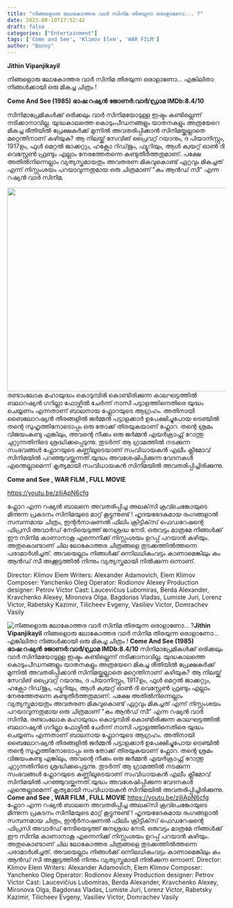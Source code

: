 ```yaml
---
title: "നിങ്ങളൊരു ലോകോത്തര വാർ സിനിമ തിരയുന്ന ഒരാളാണോ... ?"
date: 2023-08-10T17:52:42
draft: false
categories: ["Entertainment"]
tags: ['Come and See', 'Klimov Elem', 'WAR FILM']
author: "Bonny"
---
```


<strong>Jithin Vipanjikayil</strong>

നിങ്ങളൊരു ലോകോത്തര വാർ സിനിമ തിരയുന്ന ഒരാളാണോ... എങ്കിലിതാ നിങ്ങൾക്കായി ഒരു മികച്ച ചിത്രം !

<strong>Come And See (1985)</strong>
<strong>ഭാഷ:റഷ്യൻ</strong>
<strong>ജോണർ:വാർ/ഡ്രാമ</strong>
<strong>IMDb:8.4/10</strong>

സിനിമാപ്രേമികൾക്ക് ഒരിക്കലും വാർ സിനിമയോടുള്ള ഇഷ്ടം കണ്ടില്ലെന്ന് നടിക്കാനാവില്ല. യുദ്ധകാലത്തെ കൊടുംപീഡനങ്ങളും യാതനകളും അത്രയേറെ മികച്ച രീതിയിൽ പ്രേക്ഷകർക്ക് മുന്നിൽ അവതരിപ്പിക്കാൻ സിനിമയ്ക്കല്ലാതെ മറ്റെന്തിനാണ് കഴിയുക? ആ നിലയ്ക്ക് സേവിങ് പ്രൈവറ്റ് റയാനും, ദ പിയാനിസ്റ്റും, 1917ഉം, ഫുൾ മെറ്റൽ ജാക്കറ്റും, ഹക്സോ റിഡ്‌ജും, ഫ്യൂറിയും, ആൾ ക്വയറ്റ് ഓൺ ദി വെസ്റ്റേൺ ഫ്രണ്ടും എല്ലാം നേരത്തേതന്നെ കണ്ടുതീർത്തതുമാണ്. പക്ഷേ അതിൽനിന്നെല്ലാം വ്യത്യസ്തമായതും അവതരണ മികവുകൊണ്ട് ഏറ്റവും മികച്ചത് എന്ന് നിസ്സംശയം പറയാവുന്നതുമായ ഒരു ചിത്രമാണ് "കം ആൻഡ് സീ" എന്ന റഷ്യൻ വാർ സിനിമ.

<a href="http://13.232.38.164/wp-content/uploads/2023/08/geeeerr.gif"><img class=" wp-image-407024 aligncenter" src="http://13.232.38.164/wp-content/uploads/2023/08/geeeerr.gif" alt="" width="625" height="469" /></a>രണ്ടാംലോക മഹായുദ്ധം കൊടുമ്പിരി കൊണ്ടിരിക്കുന്ന കാലഘട്ടത്തിൽ ബലാറഷ്യൻ ഗറില്ലാ ഫോഴ്സിൽ ചേർന്ന് നാസി പട്ടാളത്തിനെതിരെ യുദ്ധം ചെയ്യണം എന്നതാണ് ബാലനായ ഫ്ലോറയുടെ ആഗ്രഹം. അതിനായി ബൈലോറഷ്യൻ തീരങ്ങളിൽ ജർമ്മൻ പട്ടാളക്കാർ ഉപേക്ഷിച്ചുപോയ ട്രെഞ്ചിൽ തന്റെ സുഹൃത്തിനോടൊപ്പം ഒരു തോക്ക് തിരയുകയാണ് ഫ്ലോറ. തന്റെ ശ്രമം വിജയംകണ്ടു എങ്കിലും, അവന്റെ നീക്കം ഒരു ജർമ്മൻ എയർക്രാഫ്റ്റ് റോന്തു ചുറ്റുന്നതിനിടെ ശ്രദ്ധിക്കപ്പെടുന്നു. തുടർന്ന് ആ ഗ്രാമത്തിൽ നടക്കുന്ന സംഭവങ്ങൾ ഫ്ലോറയുടെ കണ്ണിലൂടെയാണ് സംവിധായകൻ എലീം ക്ലീമോവ് സിനിമയിൽ പറഞ്ഞുവയ്ക്കുന്നത്.യുദ്ധം അവശേഷിപ്പിക്കുന്ന വേദനകൾ എന്തെല്ലാമെന്ന് കൃത്യമായി സംവിധായകൻ സിനിമയിൽ അവതരിപ്പിച്ചിരിക്കുന്നു.

<strong>Come and See , WAR FILM , FULL MOVIE</strong>

https://youtu.be/zjIiApN6cfg

ഫ്ലോറ എന്ന റഷ്യൻ ബാലനെ അവതരിപ്പിച്ച അലക്‌സി ക്രവ്ചെങ്കോയുടെ മിന്നുന്ന പ്രകടനം സിനിമയുടെ മാറ്റ് കൂട്ടുന്നുണ്ട് ! ഹൃദയഭേദകമായ രംഗങ്ങളാൽ സമ്പന്നമായ ചിത്രം, ഇന്റർനാഷണൽ ഫിലിം ക്രിട്ടിക്‌സ് ഫെഡറേഷന്റെ ഫിപ്രസി അവാർഡ് നേടിയെടുത്ത് ജനശ്രദ്ധ നേടി. ഒരുവട്ടം മാത്രമേ നിങ്ങൾക്ക്‌ ഈ സിനിമ കാണാനാകൂ എന്നെനിക്ക് നിസ്സംശയം ഉറപ്പ് പറയാൻ കഴിയും. അതുകൊണ്ടാണ് ചില ലോകോത്തര ചിത്രങ്ങളെ തുടക്കത്തിൽത്തന്നെ പരാമാർശിച്ചത്. അവയെല്ലാം നിങ്ങൾക്ക് ഒന്നിലധികംവട്ടം കാണാമെങ്കിലും കം ആൻഡ് സീ അക്കൂട്ടത്തിൽ നിന്നും വ്യത്യസ്തമായി നിൽക്കുന്ന ഒന്നാണ്.

Director: Klimov Elem
Writers: Alexander Adamovich, Elem Klimov
Composer: Yanchenko Oleg
Operator: Rodionov Alexey
Production designer: Petrov Victor
Cast: Laucevičius Lubomiras, Berda Alexander, Kravchenko Alexey, Mironova Olga, Bagdonas Vladas, Lumiste Juri, Lorenz Victor, Rabetsky Kazimir, Tilicheev Evgeny, Vasiliev Victor, Domrachev Vasily


![നിങ്ങളൊരു ലോകോത്തര വാർ സിനിമ തിരയുന്ന ഒരാളാണോ... ?](http://13.232.38.164/wp-content/uploads/2023/08/geeeerr.gif)**Jithin Vipanjikayil** നിങ്ങളൊരു ലോകോത്തര വാർ സിനിമ തിരയുന്ന ഒരാളാണോ... എങ്കിലിതാ നിങ്ങൾക്കായി ഒരു മികച്ച ചിത്രം ! **Come And See (1985)** **ഭാഷ:റഷ്യൻ** **ജോണർ:വാർ/ഡ്രാമ** **IMDb:8.4/10** സിനിമാപ്രേമികൾക്ക് ഒരിക്കലും വാർ സിനിമയോടുള്ള ഇഷ്ടം കണ്ടില്ലെന്ന് നടിക്കാനാവില്ല. യുദ്ധകാലത്തെ കൊടുംപീഡനങ്ങളും യാതനകളും അത്രയേറെ മികച്ച രീതിയിൽ പ്രേക്ഷകർക്ക് മുന്നിൽ അവതരിപ്പിക്കാൻ സിനിമയ്ക്കല്ലാതെ മറ്റെന്തിനാണ് കഴിയുക? ആ നിലയ്ക്ക് സേവിങ് പ്രൈവറ്റ് റയാനും, ദ പിയാനിസ്റ്റും, 1917ഉം, ഫുൾ മെറ്റൽ ജാക്കറ്റും, ഹക്സോ റിഡ്‌ജും, ഫ്യൂറിയും, ആൾ ക്വയറ്റ് ഓൺ ദി വെസ്റ്റേൺ ഫ്രണ്ടും എല്ലാം നേരത്തേതന്നെ കണ്ടുതീർത്തതുമാണ്. പക്ഷേ അതിൽനിന്നെല്ലാം വ്യത്യസ്തമായതും അവതരണ മികവുകൊണ്ട് ഏറ്റവും മികച്ചത് എന്ന് നിസ്സംശയം പറയാവുന്നതുമായ ഒരു ചിത്രമാണ് "കം ആൻഡ് സീ" എന്ന റഷ്യൻ വാർ സിനിമ. [](http://13.232.38.164/wp-content/uploads/2023/08/geeeerr.gif)രണ്ടാംലോക മഹായുദ്ധം കൊടുമ്പിരി കൊണ്ടിരിക്കുന്ന കാലഘട്ടത്തിൽ ബലാറഷ്യൻ ഗറില്ലാ ഫോഴ്സിൽ ചേർന്ന് നാസി പട്ടാളത്തിനെതിരെ യുദ്ധം ചെയ്യണം എന്നതാണ് ബാലനായ ഫ്ലോറയുടെ ആഗ്രഹം. അതിനായി ബൈലോറഷ്യൻ തീരങ്ങളിൽ ജർമ്മൻ പട്ടാളക്കാർ ഉപേക്ഷിച്ചുപോയ ട്രെഞ്ചിൽ തന്റെ സുഹൃത്തിനോടൊപ്പം ഒരു തോക്ക് തിരയുകയാണ് ഫ്ലോറ. തന്റെ ശ്രമം വിജയംകണ്ടു എങ്കിലും, അവന്റെ നീക്കം ഒരു ജർമ്മൻ എയർക്രാഫ്റ്റ് റോന്തു ചുറ്റുന്നതിനിടെ ശ്രദ്ധിക്കപ്പെടുന്നു. തുടർന്ന് ആ ഗ്രാമത്തിൽ നടക്കുന്ന സംഭവങ്ങൾ ഫ്ലോറയുടെ കണ്ണിലൂടെയാണ് സംവിധായകൻ എലീം ക്ലീമോവ് സിനിമയിൽ പറഞ്ഞുവയ്ക്കുന്നത്.യുദ്ധം അവശേഷിപ്പിക്കുന്ന വേദനകൾ എന്തെല്ലാമെന്ന് കൃത്യമായി സംവിധായകൻ സിനിമയിൽ അവതരിപ്പിച്ചിരിക്കുന്നു. **Come and See , WAR FILM , FULL MOVIE** https://youtu.be/zjIiApN6cfg ഫ്ലോറ എന്ന റഷ്യൻ ബാലനെ അവതരിപ്പിച്ച അലക്‌സി ക്രവ്ചെങ്കോയുടെ മിന്നുന്ന പ്രകടനം സിനിമയുടെ മാറ്റ് കൂട്ടുന്നുണ്ട് ! ഹൃദയഭേദകമായ രംഗങ്ങളാൽ സമ്പന്നമായ ചിത്രം, ഇന്റർനാഷണൽ ഫിലിം ക്രിട്ടിക്‌സ് ഫെഡറേഷന്റെ ഫിപ്രസി അവാർഡ് നേടിയെടുത്ത് ജനശ്രദ്ധ നേടി. ഒരുവട്ടം മാത്രമേ നിങ്ങൾക്ക്‌ ഈ സിനിമ കാണാനാകൂ എന്നെനിക്ക് നിസ്സംശയം ഉറപ്പ് പറയാൻ കഴിയും. അതുകൊണ്ടാണ് ചില ലോകോത്തര ചിത്രങ്ങളെ തുടക്കത്തിൽത്തന്നെ പരാമാർശിച്ചത്. അവയെല്ലാം നിങ്ങൾക്ക് ഒന്നിലധികംവട്ടം കാണാമെങ്കിലും കം ആൻഡ് സീ അക്കൂട്ടത്തിൽ നിന്നും വ്യത്യസ്തമായി നിൽക്കുന്ന ഒന്നാണ്. Director: Klimov Elem Writers: Alexander Adamovich, Elem Klimov Composer: Yanchenko Oleg Operator: Rodionov Alexey Production designer: Petrov Victor Cast: Laucevičius Lubomiras, Berda Alexander, Kravchenko Alexey, Mironova Olga, Bagdonas Vladas, Lumiste Juri, Lorenz Victor, Rabetsky Kazimir, Tilicheev Evgeny, Vasiliev Victor, Domrachev Vasily
